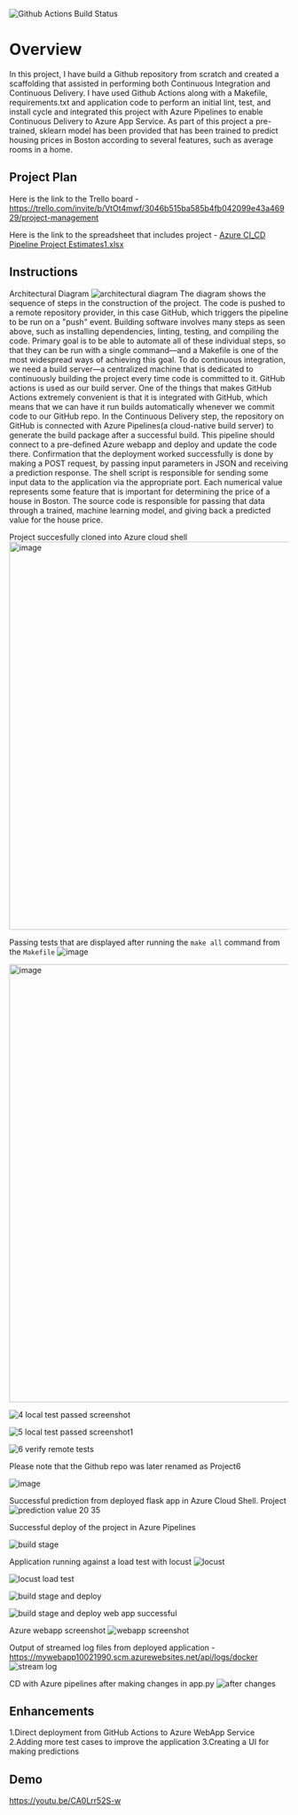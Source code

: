 
![Github Actions Build Status](https://github.com/rashmidesai09/Project6/actions/workflows/main.yml/badge.svg)

# Overview

In this project, I have build a Github repository from scratch and created a scaffolding that assisted in performing both Continuous Integration and Continuous Delivery. I have used Github Actions along with a Makefile, requirements.txt and application code to perform an initial lint, test, and install cycle and integrated this project with Azure Pipelines to enable Continuous Delivery to Azure App Service. As part of this project a pre-trained, sklearn model has been provided that has been trained to predict housing prices in Boston according to several features, such as average rooms in a home.

## Project Plan
Here is the link to the Trello board - https://trello.com/invite/b/VtOt4mwf/3046b515ba585b4fb042099e43a46929/project-management

Here is the link to the spreadsheet that includes project - [Azure CI_CD Pipeline Project Estimates1.xlsx](https://github.com/rashmidesai09/Project6/files/9659259/Azure.CI_CD.Pipeline.Project.Estimates1.xlsx)




## Instructions
Architectural Diagram 
![architectural diagram](https://user-images.githubusercontent.com/97893144/192469299-7bf7f2a8-ada1-400d-bc3a-0d187dfedc9e.png)
The diagram shows the sequence of steps in the construction of the project. The code is pushed to a remote repository provider, in this case GitHub, which triggers the pipeline to be run on a "push" event. Building software involves many steps as seen above, such as installing dependencies, linting, testing, and compiling the code. Primary goal is to be able to automate all of these individual steps, so that they can be run with a single command—and a Makefile is one of the most widespread ways of achieving this goal. To do continuous integration, we need a build server—a centralized machine that is dedicated to continuously building the project every time code is committed to it. GitHub actions is used as our build server. One of the things that makes GitHub Actions extremely convenient is that it is integrated with GitHub, which means that we can have it run builds automatically whenever we commit code to our GitHub repo. 
In the Continuous Delivery step, the repository on GitHub is connected with Azure Pipelines(a cloud-native build server) to generate the build package after a successful build. This pipeline should connect to a pre-defined Azure webapp and deploy and update the code there.
Confirmation that the deployment worked successfully is done by making a POST request, by passing input parameters in JSON and receiving a prediction response.
The shell script is responsible for sending some input data to the application via the appropriate port. Each numerical value represents some feature that is important for determining the price of a house in Boston. The source code is responsible for passing that data through a trained, machine learning model, and giving back a predicted value for the house price.

Project succesfully cloned into Azure cloud shell
<img width="700" alt="image" src="https://user-images.githubusercontent.com/97893144/192559986-5f76c15f-6887-4b8b-8aab-ccca95788e46.png">

Passing tests that are displayed after running the `make all` command from the `Makefile`
![image](https://user-images.githubusercontent.com/97893144/192557041-eb5b2f8c-7ef7-4c36-9d72-d558b1a986d0.png)

<img width="790" alt="image" src="https://user-images.githubusercontent.com/97893144/192556009-dfc63fff-10ae-4a57-9913-12cc20ca5093.png">

![4 local test passed screenshot](https://user-images.githubusercontent.com/97893144/192556287-eb6f9805-40b3-41ff-ad5f-aec7502af52a.jpg)

![5 local test passed screenshot1](https://user-images.githubusercontent.com/97893144/192556322-1d1b3f05-0efa-48f0-81b3-7b99a727769d.jpg)

![6 verify remote tests](https://user-images.githubusercontent.com/97893144/192556346-0c7dc23e-e70e-4b8c-bff4-9384b39cfb6e.jpg)

Please note that the Github repo was later renamed as Project6

![image](https://user-images.githubusercontent.com/97893144/192557562-b0ec2f9d-24ed-4c0e-94f0-521614f30b56.png)

Successful prediction from deployed flask app in Azure Cloud Shell. 
 Project ![prediction value 20 35](https://user-images.githubusercontent.com/97893144/192558429-49a5fea2-1d49-4425-ba65-98de63f1d048.jpg)
 
Successful deploy of the project in Azure Pipelines

![build stage ](https://user-images.githubusercontent.com/97893144/192558661-565c237a-8f47-4b6f-9f9c-21fb98ae5346.jpg)

Application running against a load test with locust
![locust](https://user-images.githubusercontent.com/97893144/192624870-328820d6-c784-4324-9da9-abf3726ac8a4.jpg)

![locust load test](https://user-images.githubusercontent.com/97893144/192624883-7458661f-4cbe-482f-b9bd-b9c245921147.jpg)

![build stage and deploy](https://user-images.githubusercontent.com/97893144/192558798-b6cb7f85-0417-483e-a366-1790453124c5.jpg)

![build stage and deploy web app successful](https://user-images.githubusercontent.com/97893144/192558737-655ef8a0-ea23-4909-8b75-d64dded081b4.jpg)

Azure webapp screenshot
![webapp screenshot](https://user-images.githubusercontent.com/97893144/192625092-07773f22-9d7b-4d93-829c-6cfcf2547c6a.jpg)

Output of streamed log files from deployed application - https://mywebapp10021990.scm.azurewebsites.net/api/logs/docker
![stream log](https://user-images.githubusercontent.com/97893144/192625021-608513f0-f09c-47e0-8988-dfb0ad761971.jpg)

CD with Azure pipelines after making changes in app.py
![after changes](https://user-images.githubusercontent.com/97893144/192625245-2b6f5a93-c7c2-4dea-88e0-90d269dbcfce.jpg)


## Enhancements

1.Direct deployment from GitHub Actions to Azure WebApp Service
2.Adding more test cases to improve the application
3.Creating a UI for making predictions

## Demo 
https://youtu.be/CA0Lrr52S-w


